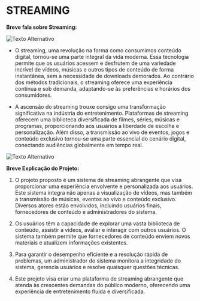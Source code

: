 # STREAMING
**Breve fala sobre Streaming:**

<img src="https://inteligenciafinanceira.com.br/wp-content/uploads/2023/09/qual-streaming-gastos-brasileiros.jpg" alt="Texto Alternativo">

* O streaming, uma revolução na forma como consumimos conteúdo digital, tornou-se uma parte integral da vida moderna. Essa tecnologia permite que os usuários acessem e desfrutem de uma variedade incrível de vídeos, músicas e outros tipos de conteúdo de forma instantânea, sem a necessidade de downloads demorados. Ao contrário dos métodos tradicionais, o streaming oferece uma experiência contínua e sob demanda, adaptando-se às preferências e horários dos consumidores.

* A ascensão do streaming trouxe consigo uma transformação significativa na indústria do entretenimento. Plataformas de streaming oferecem uma biblioteca diversificada de filmes, séries, músicas e programas, proporcionando aos usuários a liberdade de escolha e personalização. Além disso, a transmissão ao vivo de eventos, jogos e conteúdo exclusivo tornou-se uma parte essencial do cenário digital, conectando audiências globalmente em tempo real.

<img src="https://anderbrif.github.io/Anderson/img/Tempest.png" alt="Texto Alternativo">

**Breve Explicação do Projeto:**

1.  O projeto proposto é um sistema de streaming abrangente que visa proporcionar uma experiência envolvente e personalizada aos usuários. Este sistema integra não apenas a visualização de vídeos, mas também a transmissão de músicas, eventos ao vivo e conteúdo exclusivo. Diversos atores estão envolvidos, incluindo usuários finais, fornecedores de conteúdo e administradores do sistema.

2.  Os usuários têm a capacidade de explorar uma vasta biblioteca de conteúdo, assistir a vídeos, avaliar e interagir com outros usuários. O sistema também permite que fornecedores de conteúdo enviem novos materiais e atualizem informações existentes.

3.  Para garantir o desempenho eficiente e a resolução rápida de problemas, um administrador do sistema monitora a integridade do sistema, gerencia usuários e resolve quaisquer questões técnicas.

4.  Este projeto visa criar uma plataforma de streaming abrangente que atenda às crescentes demandas do público moderno, oferecendo uma experiência de entretenimento fluida e diversificada.
